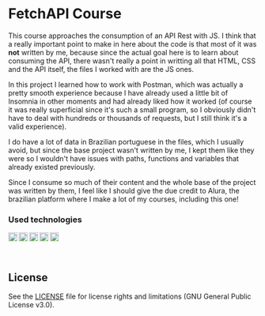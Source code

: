 # FetchAPI Course

This course approaches the consumption of an API Rest with JS. I think that a really important point to make in here about the code is that most of it was **not** written by me, because since the actual goal here is to learn about consuming the API, there wasn't really a point in writting all that HTML, CSS and the API itself, the files I worked with are the JS ones.

In this project I learned how to work with Postman, which was actually a pretty smooth experience because I have already used a little bit of Insomnia in other moments and had already liked how it worked (of course it was really superficial since it's such a small program, so I obviously didn't have to deal with hundreds or thousands of requests, but I still think it's a valid experience).

I do have a lot of data in Brazilian portuguese in the files, which I usually avoid, but since the base project wasn't written by me, I kept them like they were so I wouldn't have issues with paths, functions and variables that already existed previously.

Since I consume so much of their content and the whole base of the project was written by them, I feel like I should give the due credit to Alura, the brazilian platform where I make a lot of my courses, including this one!

### Used technologies

[<img alt="Javascript" width="18px" src="https://upload.wikimedia.org/wikipedia/commons/thumb/9/99/Unofficial_JavaScript_logo_2.svg/200px-Unofficial_JavaScript_logo_2.svg.png" />](https://developer.mozilla.org/en-US/docs/Web/JavaScript)
[<img align="left" alt="Nodejs" width="18px" src="https://nodejs.org/static/images/favicons/favicon.ico" />](https://nodejs.org)
[<img align="left" alt="Postman" width="18px" src="https://www.postman.com/favicon-32x32.png?v=13d51aa1bbfaacb557bf41b85783e441" />](https://postman.com)
[<img align="left" alt="HTML" width="18px" src="https://upload.wikimedia.org/wikipedia/commons/thumb/6/61/HTML5_logo_and_wordmark.svg/512px-HTML5_logo_and_wordmark.svg.png" />](https://developer.mozilla.org/en-US/docs/Web/HTML)
[<img align="left" alt="CSS" width="18px" src="https://upload.wikimedia.org/wikipedia/commons/thumb/d/d5/CSS3_logo_and_wordmark.svg/363px-CSS3_logo_and_wordmark.svg.png" />](https://developer.mozilla.org/en-US/docs/Web/CSS)

<br>

## License

See the [LICENSE](https://github.com/ArantesJoao/courses/blob/master/LICENSE) file for license rights and limitations (GNU General Public License v3.0).
